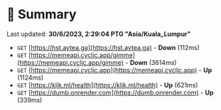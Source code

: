 # 📖 Summary
Last updated: **30/6/2023, 2:29:04 PTG "Asia/Kuala_Lumpur"**

- `GET` [https://hst.aytea.ga](https://hst.aytea.ga) - **Down** (112ms)
- `GET` [https://memeapi.cyclic.app/gimme](https://memeapi.cyclic.app/gimme) - **Down** (3614ms)
- `GET` [https://memeapi.cyclic.app](https://memeapi.cyclic.app) - **Up** (1124ms)
- `GET` [https://klik.ml/health](https://klik.ml/health) - **Up** (621ms)
- `GET` [https://dumb.onrender.com](https://dumb.onrender.com) - **Up** (339ms)

